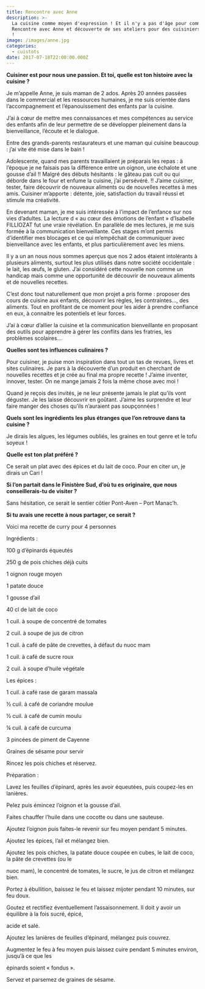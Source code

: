 ```yaml
---
title: Rencontre avec Anne
description: >-
  La cuisine comme moyen d'expression ! Et il n'y a pas d'âge pour commencer !
  Rencontre avec Anne et découverte de ses ateliers pour des cuisiniers en herbe
  !
image: /images/anne.jpg
categories:
  - cuistots
date: 2017-07-18T22:00:00.000Z
---
```

**Cuisiner est pour nous une passion. Et toi, quelle est ton histoire avec la cuisine ?**

Je m’appelle Anne, je suis maman de 2 ados. Après 20 années passées dans le commercial et les ressources humaines, je me suis orientée dans l’accompagnement et l’épanouissement des enfants par la cuisine.

J’ai à cœur de mettre mes connaissances et mes compétences au service des enfants afin de leur permettre de se développer pleinement dans la bienveillance, l’écoute et le dialogue.

Entre des grands-parents restaurateurs et une maman qui cuisine beaucoup : j’ai vite été mise dans le bain !

Adolescente, quand mes parents travaillaient je préparais les repas : à l’époque je ne faisais pas la différence entre un oignon, une échalote et une gousse d’ail !! Malgré des débuts hésitants : le gâteau pas cuit ou qui déborde dans le four et enfume la cuisine, j’ai persévéré. !! J’aime cuisiner, tester, faire découvrir de nouveaux aliments ou de nouvelles recettes à mes amis. Cuisiner m’apporte : détente, joie, satisfaction du travail réussi et stimule ma créativité.

En devenant maman, je me suis intéressée à l’impact de l’enfance sur nos vies d’adultes. La lecture d « au cœur des émotions de l’enfant » d’Isabelle FILLIOZAT fut une vraie révélation. En parallèle de mes lectures, je me suis formée à la communication bienveillante. Ces stages m’ont permis d’identifier mes blocages et ce qui m’empêchait de communiquer avec bienveillance avec les enfants, et plus particulièrement avec les miens.

Il y a un an nous nous sommes aperçus que nos 2 ados étaient intolérants à plusieurs aliments, surtout les plus utilisés dans notre société occidentale : le lait, les œufs, le gluten. J’ai considéré cette nouvelle non comme un handicap mais comme une opportunité de découvrir de nouveaux aliments et de nouvelles recettes.

C’est donc tout naturellement que mon projet a pris forme : proposer des cours de cuisine aux enfants, découvrir les règles, les contraintes..., des aliments. Tout en profitant de ce moment pour les aider à prendre confiance en eux, à connaitre les potentiels et leur forces.

J’ai à cœur d’allier la cuisine et la communication bienveillante en proposant des outils pour apprendre à gérer les conflits dans les fratries, les problèmes scolaires…

**Quelles sont tes influences culinaires ?**

Pour cuisiner, je puise mon inspiration dans tout un tas de revues, livres et sites culinaires. Je pars à la découverte d’un produit en cherchant de nouvelles recettes et je crée au final ma propre recette ! J’aime inventer, innover, tester. On ne mange jamais 2 fois la même chose avec moi !

Quand je reçois des invités, je ne leur présente jamais le plat qu’ils vont déguster. Je les laisse découvrir en goûtant. J’aime les surprendre et leur faire manger des choses qu’ils n’auraient pas soupçonnées !

**Quels sont les ingrédients les plus étranges que l’on retrouve dans ta cuisine ?**

Je dirais les algues, les légumes oubliés, les graines en tout genre et le tofu soyeux !

**Quelle est ton plat préféré ?**

Ce serait un plat avec des épices et du lait de coco. Pour en citer un, je dirais un Cari !

**Si l’on partait dans le Finistère Sud, d’où tu es originaire, que nous conseillerais-tu de visiter ?**

Sans hésitation, ce serait le sentier côtier Pont-Aven – Port Manac’h.

**Si tu avais une recette à nous partager, ce serait ?**

Voici ma recette de curry pour 4 personnes

Ingrédients :

100 g d’épinards équeutés

250 g de pois chiches déjà cuits

1 oignon rouge moyen

1 patate douce

1 gousse d’ail

40 cl de lait de coco

1 cuil. à soupe de concentré de tomates

2 cuil. à soupe de jus de citron

1 cuil. à café de pâte de crevettes, à défaut du nuoc mam

1 cuil. à café de sucre roux

2 cuil. à soupe d’huile végétale

Les épices :

1 cuil. à café rase de garam massala

½ cuil. à café de coriandre moulue

½ cuil. à café de cumin moulu

¼ cuil. à café de curcuma

3 pincées de piment de Cayenne

Graines de sésame pour servir

Rincez les pois chiches et réservez.

Préparation :

Lavez les feuilles d’épinard, après les avoir équeutées, puis coupez-les en lanières.

Pelez puis émincez l’oignon et la gousse d’ail.

Faites chauffer l’huile dans une cocotte ou dans une sauteuse.

Ajoutez l’oignon puis faites-le revenir sur feu moyen pendant 5 minutes.

Ajoutez les épices, l’ail et mélangez bien.

Ajoutez les pois chiches, la patate douce coupée en cubes, le lait de coco, la pâte de crevettes (ou le

nuoc mam), le concentré de tomates, le sucre, le jus de citron et mélangez bien.

Portez à ébullition, baissez le feu et laissez mijoter pendant 10 minutes, sur feu doux.

Goutez et rectifiez éventuellement l’assaisonnement. Il doit y avoir un équilibre à la fois sucré, épicé,

acide et salé.

Ajoutez les lanières de feuilles d’épinard, mélangez puis couvrez.

Augmentez le feu à feu moyen puis laissez cuire pendant 5 minutes environ, jusqu’à ce que les

épinards soient « fondus ».

Servez et parsemez de graines de sésame.

